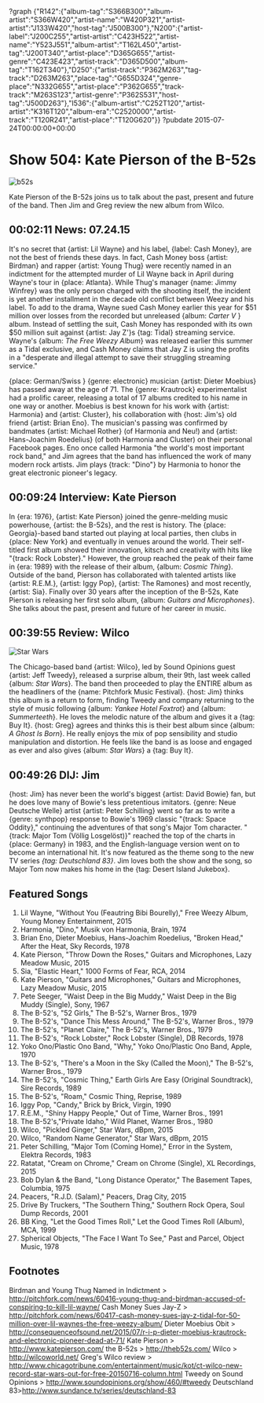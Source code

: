 ?graph {"R142":{"album-tag":"S366B300","album-artist":"S366W420","artist-name":"W420P321","artist-artist":"J133W420","host-tag":"J500B300"},"N200":{"artist-label":"J200C255","artist-artist":"C423H522","artist-name":"Y523J551","album-artist":"T162L450","artist-tag":"J200T340","artist-place":"D365G655","artist-genre":"C423E423","artist-track":"D365D500","album-tag":"T162T340"},"D250":{"artist-track":"P362M263","tag-track":"D263M263","place-tag":"G655D324","genre-place":"N332G655","artist-place":"P362G655","track-track":"M263S123","artist-genre":"P362S531","host-tag":"J500D263"},"I536":{"album-artist":"C252T120","artist-artist":"K316T120","album-era":"C2520000","artist-track":"T120R241","artist-place":"T120G620"}}
?pubdate 2015-07-24T00:00:00+00:00

# Show 504: Kate Pierson of the B-52s

![b52s](http://sound-images.s3.amazonaws.com/images/2015/b52s2_web.jpg)

Kate Pierson of the B-52s joins us to talk about the past, present and future of the band. Then Jim and Greg review the new album from Wilco.


## 00:02:11 News: 07.24.15
It's no secret that {artist: Lil Wayne} and his label, {label: Cash Money}, are not the best of friends these days. In fact, Cash Money boss {artist: Birdman} and rapper {artist: Young Thug} were recently named in an indictment for the attempted murder of Lil Wayne back in April during Wayne's tour in {place: Atlanta}. While Thug's manager {name: Jimmy Winfrey} was the only person charged with the shooting itself, the incident is yet another installment in the decade old conflict between Weezy and his label. To add to the drama, Wayne sued Cash Money earlier this year for $51 million over losses from the recorded but unreleased {album: *Carter V* } album. Instead of settling the suit, Cash Money has responded with its own $50 million suit against {artist: Jay Z'}s {tag: Tidal} streaming service.  Wayne's {album: *The Free Weezy Album*} was released earlier this summer as a Tidal exclusive, and Cash Money claims that Jay Z is using the profits in a "desperate and illegal attempt to save their struggling streaming service." 

{place: German/Swiss } {genre: electronic} musician {artist: Dieter Moebius} has passed away at the age of 71. The {genre: Krautrock} experimentalist had a prolific career, releasing a total of 17 albums credited to his name in one way or another. Moebius is best known for his work with {artist: Harmonia} and {artist: Cluster}, his collaboration with {host: Jim's} old friend {artist: Brian Eno}. The musician's passing was confirmed by bandmates {artist: Michael Rother} (of Harmonia and Neu!) and {artist: Hans-Joachim Roedelius} (of both Harmonia and Cluster) on their personal Facebook pages. Eno once called Harmonia "the world's most important rock band," and Jim agrees that the band has influenced the work of many modern rock artists. Jim plays {track: "Dino"} by Harmonia to honor the great electronic pioneer's legacy. 



## 00:09:24 Interview: Kate Pierson

In {era: 1976}, {artist: Kate Pierson} joined the genre-melding music powerhouse, {artist: the B-52s}, and the rest is history. The {place: Georgia}-based band started out playing at local parties, then clubs in {place: New York} and eventually in venues around the world. Their self-titled first album showed their innovation, kitsch and creativity with hits like "{track: Rock Lobster}." However, the group reached the peak of their fame in {era: 1989} with the release of their album, {album: *Cosmic Thing*}. Outside of the band, Pierson has collaborated with talented artists like {artist: R.E.M.}, {artist: Iggy Pop}, {artist: The Ramones} and most recently, {artist: Sia}. Finally over 30 years after the inception of the B-52s, Kate Pierson is releasing her first solo album, {album: *Guitars and Microphones*}. She talks about the past, present and future of her career in music.

## 00:39:55 Review: Wilco
![Star Wars](http://is3.mzstatic.com/image/thumb/Music1/v4/2f/28/3e/2f283ed7-991e-40e1-a163-73514479e531/045778743803.jpg/600x600bb-85.jpg "147603/1018870586")

The Chicago-based band {artist: Wilco}, led by Sound Opinions guest {artist: Jeff Tweedy}, released a surprise album, their 9th, last week called {album: *Star Wars*}. The band then proceeded to play the ENTIRE album as the headliners of the {name: Pitchfork Music Festival}. {host: Jim} thinks this album is a return to form, finding Tweedy and company returning to the style of music following {album: *Yankee Hotel Foxtrot*} and {album: *Summerteeth*}. He loves the melodic nature of the album and gives it a {tag: Buy It}. {host: Greg} agrees and thinks this is their best album since {album: *A Ghost Is Born*}. He really enjoys the mix of pop sensibility and studio manipulation and distortion. He feels like the band is as loose and engaged as ever and also gives {album: *Star Wars*} a {tag: Buy It}.


## 00:49:26 DIJ: Jim
{host: Jim} has never been the world's biggest {artist: David Bowie} fan, but he does love many of Bowie's less pretentious imitators. {genre: Neue Deutsche Welle} artist {artist: Peter Schilling} went so far as to write a {genre: synthpop} response to Bowie's 1969 classic "{track: Space Oddity}," continuing the adventures of that song's Major Tom character. "{track: Major Tom (Völlig Losgelöst)}" reached the top of the charts in {place: Germany} in 1983, and the English-language version went on to become an international hit. It's now featured as the theme song to the new TV series *{tag: Deutschland 83}*. Jim loves both the show and the song, so Major Tom now makes his home in the {tag: Desert Island Jukebox}.

## Featured Songs
1. Lil Wayne, "Without You (Feautring Bibi Bourelly)," Free Weezy Album, Young Money Entertainment, 2015 
2. Harmonia, "Dino," Musik von Harmonia, Brain, 1974 
3. Brian Eno, Dieter Moebius, Hans-Joachim Roedelius, "Broken Head," After the Heat, Sky Records, 1978 
4. Kate Pierson, "Throw Down the Roses," Guitars and Microphones, Lazy Meadow Music, 2015 
5. Sia, "Elastic Heart," 1000 Forms of Fear, RCA, 2014 
6. Kate Pierson, "Guitars and Microphones," Guitars and Microphones, Lazy Meadow Music, 2015 
7. Pete Seeger, "Waist Deep in the Big Muddy," Waist Deep in the Big Muddy (Single), Sony, 1967 
8. The B-52's, "52 Girls," The B-52's, Warner Bros., 1979 
9. The B-52's, "Dance This Mess Around," The B-52's, Warner Bros., 1979 
10. The B-52's, "Planet Claire," The B-52's, Warner Bros., 1979 
11. The B-52's, "Rock Lobster," Rock Lobster (Single), DB Records, 1978 
12. Yoko Ono/Plastic Ono Band, "Why," Yoko Ono/Plastic Ono Band, Apple, 1970 
13. The B-52's, "There's a Moon in the Sky (Called the Moon)," The B-52's, Warner Bros., 1979 
14. The B-52's, "Cosmic Thing," Earth Girls Are Easy (Original Soundtrack), Sire Records, 1989 
15. The B-52's, "Roam," Cosmic Thing, Reprise, 1989 
16. Iggy Pop, "Candy," Brick by Brick, Virgin, 1990 
17. R.E.M., "Shiny Happy People," Out of Time, Warner Bros., 1991 
18. The B-52's,"Private Idaho," Wild Planet, Warner Bros., 1980 
19. Wilco, "Pickled Ginger," Star Wars, dBpm, 2015 
20. Wilco, "Random Name Generator," Star Wars, dBpm, 2015  
21. Peter Schilling, "Major Tom (Coming Home)," Error in the System, Elektra Records, 1983 
22. Ratatat, "Cream on Chrome," Cream on Chrome (Single), XL Recordings, 2015 
23. Bob Dylan & the Band, "Long Distance Operator," The Basement Tapes, Columbia, 1975 
24. Peacers, "R.J.D. (Salam)," Peacers, Drag City, 2015 
25. Drive By Truckers, "The Southern Thing," Southern Rock Opera, Soul Dump Records, 2001 
26. BB King, "Let the Good Times Roll," Let the Good Times Roll (Album), MCA, 1999 
27. Spherical Objects, "The Face I Want To See," Past and Parcel, Object Music, 1978 

## Footnotes

Birdman and Young Thug Named in Indictment > http://pitchfork.com/news/60416-young-thug-and-birdman-accused-of-conspiring-to-kill-lil-wayne/
Cash Money Sues Jay-Z > http://pitchfork.com/news/60417-cash-money-sues-jay-z-tidal-for-50-million-over-lil-waynes-the-free-weezy-album/
Dieter Moebius Obit > http://consequenceofsound.net/2015/07/r-i-p-dieter-moebius-krautrock-and-electronic-pioneer-dead-at-71/
Kate Pierson > http://www.katepierson.com/
the B-52s > http://theb52s.com/
Wilco > http://wilcoworld.net/
Greg's Wilco review > http://www.chicagotribune.com/entertainment/music/kot/ct-wilco-new-record-star-wars-out-for-free-20150716-column.html
Tweedy on Sound Opinions > http://www.soundopinions.org/show/460/#tweedy
Deutschland 83>http://www.sundance.tv/series/deutschland-83